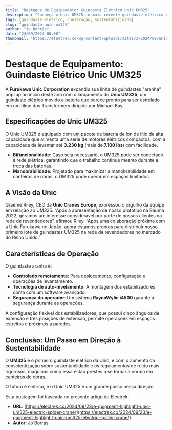 ```yaml
---
title: "Destaque de Equipamento: Guindaste Elétrico Unic UM325"
description: "Conheça o Unic UM325, o mais recente guindaste elétrico que promete revolucionar canteiros de obras."
tags: [guindaste elétrico, construção, sustentabilidade]
slug: "guindaste-unic-um325"
author: "Jo Borrás"
date: "24/09/2024 00:06"
thumbnail: "https://electrek.co/wp-content/uploads/sites/3/2024/09/unic-electric_crane.jpg?quality=82&strip=all&w=1600"
---
```


# Destaque de Equipamento: Guindaste Elétrico Unic UM325

A **Furukawa Unic Corporation** expandiu sua linha de guindastes "aranha" pop-up no início deste ano com o lançamento do **Unic UM325**, um guindaste elétrico movido a bateria que parece pronto para ser estrelado em um filme dos Transformers dirigido por Michael Bay.

## Especificações do Unic UM325

O Unic UM325 é equipado com um pacote de bateria de íon de lítio de alta capacidade que alimenta uma série de motores elétricos compactos, com a capacidade de levantar até **3.230 kg** (mais de **7.100 lbs**) com facilidade.

- **Bifuncionalidade**: Caso seja necessário, o UM325 pode ser conectado à rede elétrica, garantindo que o trabalho continue mesmo durante a troca das baterias.
- **Manobrabilidade**: Projetado para maximizar a manobrabilidade em canteiros de obras, o UM325 pode operar em espaços limitados.

## A Visão da Unic

Graeme Riley, CEO da **Unic Cranes Europe**, expressou o orgulho da equipe em relação ao UM325. “Após a apresentação de nosso protótipo na Bauma 2022, geramos um interesse considerável por parte de nossos clientes na rede de revendedores”, afirmou Riley. “Após uma colaboração próxima com a Unic Furukawa no Japão, agora estamos prontos para distribuir nosso primeiro lote de guindastes UM325 na rede de revendedores no mercado do Reino Unido.”

## Características de Operação

O guindaste aranha é:

- **Controlado remotamente**: Para deslocamento, configuração e operações de levantamento.
- **Tecnologia de auto-nivelamento**: A montagem dos estabilizadores conta com um software avançado.
- **Segurança do operador**: Um sistema **RaycoWylie i4500** garante a segurança durante as operações.

A configuração flexível dos estabilizadores, que possui cinco ângulos de extensão e três posições de extensão, permite operações em espaços estreitos e próximos a paredes.

## Conclusão: Um Passo em Direção à Sustentabilidade

O **UM325** é o primeiro guindaste elétrico da Unic, e com o aumento da conscientização sobre sustentabilidade e os regulamentos de ruído mais rigorosos, máquinas como essa estão prestes a se tornar a norma em canteiros de obras.

O futuro é elétrico, e o Unic UM325 é um grande passo nessa direção.

Esta postagem foi baseada no presente artigo do Electrek:
- **URL**: [https://electrek.co/2024/09/23/e-quipment-highlight-unic-um325-electric-spider-crane/](https://electrek.co/2024/09/23/e-quipment-highlight-unic-um325-electric-spider-crane/)
- **Autor**: Jo Borrás.